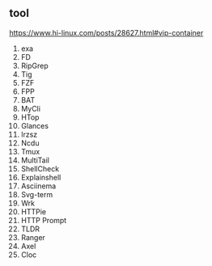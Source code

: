 ## tool

https://www.hi-linux.com/posts/28627.html#vip-container

1. exa
2. FD
3. RipGrep
4. Tig
5. FZF
6. FPP
7. BAT
8. MyCli
9. HTop
10. Glances
11. lrzsz
12. Ncdu
13. Tmux
14. MultiTail
15. ShellCheck
16. Explainshell
17. Asciinema
18. Svg-term
19. Wrk
20. HTTPie
21. HTTP Prompt
22. TLDR
23. Ranger
24. Axel
25. Cloc
